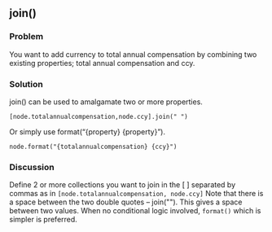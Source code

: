 ## join() 

### Problem
You want to add currency to total annual compensation by combining two existing properties; total annual compensation and ccy.

### Solution
join() can be used to amalgamate two or more properties.

`[node.totalannualcompensation,node.ccy].join(" ")`


Or simply use format(“{property} {property}”).

`node.format("{totalannualcompensation} {ccy}")`


### Discussion
Define 2 or more collections you want to join in the [ ] separated by commas as in `[node.totalannualcompensation, node.ccy]`
Note that there is a space between the two double quotes – join(""). This gives a space between two values.
When no conditional logic involved, `format()` which is simpler is preferred.